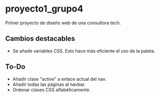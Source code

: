 # proyecto1_grupo4
Primer proyecto de diseño web de una consultora tech.

## Cambios destacables
- Se añade variables CSS. Esto hace más eficiente el uso de la paleta.

## To-Do
- Añadir clase "active" a enlace actual del nav.
- Añadir todas las páginas al navbar.
- Ordenar clases CSS alfabéticamente.
